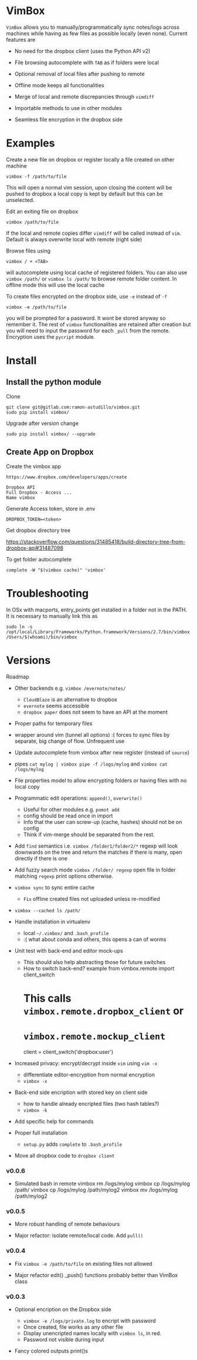 VimBox
======

`VimBox` allows you to manually/programmatically sync notes/logs across machines
while having as few files as possible locally (even none). Current features are

* No need for the dropbox client (uses the Python API v2)

* File browsing autocomplete with `TAB` as if folders were local

* Optional removal of local files after pushing to remote

* Offline mode keeps all functionalities

* Merge of local and remote discrepancies through `vimdiff`

* Importable methods to use in other modules

* Seamless file encryption in the dropbox side

# Examples

Create a new file on dropbox or register locally a file created on other
machine

    vimbox -f /path/to/file

This will open a normal vim session, upon closing the content will be pushed to
dropbox a local copy is kept by default but this can be unselected.

Edit an exiting file on dropbox

    vimbox /path/to/file

If the local and remote copies differ `vimdiff` will be called instead of
`vim`. Default is always overwrite local with remote (right side)

Browse files using

    vimbox / + <TAB>

will autocomplete using local cache of registered folders. You can also use
`vimbox /path/` or `vimbox ls /path/` to browse remote folder content. In
offline mode this will use the local cache

To create files encrypted on the dropbox side, use `-e` instead of `-f`

    vimbox -e /path/to/file

you will be prompted for a password. It wont be stored anyway so remember it.
The rest of `vimbox` functionalities are retained after creation but you will
need to input the password for each `_pull` from the remote. Encryption uses
the `pycript` module.

# Install

## Install the python module

Clone

    git clone git@gitlab.com:ramon-astudillo/vimbox.git
    sudo pip install vimbox/

Upgrade after version change

    sudo pip install vimbox/ --upgrade

## Create App on Dropbox

Create the vimbox app

    https://www.dropbox.com/developers/apps/create

    Dropbox API
    Full Dropbox - Access ...
    Name vimbox

Generate Access token, store in .env

    DROPBOX_TOKEN=<token>

Get dropbox directory tree

https://stackoverflow.com/questions/31485418/build-directory-tree-from-dropbox-api#31487098

To get folder autocomplete

    complete -W "$(vimbox cache)" 'vimbox'

# Troubleshooting

In OSx with macports, entry_points get installed in a folder not in the PATH.
It is necessary to manually link this as

    sudo ln -s /opt/local/Library/Frameworks/Python.framework/Versions/2.7/bin/vimbox /Users/$(whoami)/bin/vimbox

# Versions

Roadmap

* Other backends e.g. `vimbox /evernote/notes/`
    - `CloudBlaze` is an alternative to dropbox
    - `evernote` seems accessible
    - `dropbox paper` does not seem to have an API at the moment

* Proper paths for temporary files

* wrapper around vim (tunnel all options)
    :( forces to sync files by separate, big change of flow. Unfrequent use

* Update autocomplete from vimbox after new register (instead of `source`)

* pipes `cat mylog | vimbox pipe -f /logs/mylog` and `vimbox cat /logs/mylog`

* File properties model to allow encrypting folders or having files with no
  local copy

* Programmatic edit operations: `append()`, `overwrite()`
    - Useful for other modules e.g. `pomot add`
    - config should be read once in import
    - Info that the user can screw-up (cache, hashes) should not be on config
    - Think if vim-merge should be separated from the rest.

* Add `find` semantics i.e. `vimbox /folder1/folder2/*` regexp will look
  downwards on the tree and return the matches if there is many, open directly
  if there is one

* Add fuzzy search mode `vimbox /folder/ regexp` open file in folder matching
  `regexp` print options otherwise.

* `vimbox sync` to sync entire cache
    - `Fix` offline created files not uploaded unless re-modified

* `vimbox --cached ls /path/` 

* Handle installation in virtualenv
    - local `~/.vimbox/` and `.bash_profile`
    - :( what about conda and others, this opens a can of worms

* Unit test with back-end and editor mock-ups
    - This should also help abstracting those for future switches
    - How to switch back-end? example
        from vimbox.remote import client_switch
        # This calls `vimbox.remote.dropbox_client` or
        # `vimbox.remote.mockup_client`
        client = client_switch('dropbox:user')

* Increased privacy: encrypt/decrypt inside `vim` using `vim -x`
    - differentiate editor-encryption from normal encryption
    - `vimbox -x` 

* Back-end side encription with stored key on client side
    - how to handle already encripted files (two hash tables?)
    - `vimbox -k` 

* Add specific help for commands

* Proper full installation
    - `setup.py` adds `complete` to `.bash_profile`

* Move all dropbox code to `dropbox client`

### v0.0.6

* Simulated bash in remote
    vimbox rm /logs/mylog
    vimbox cp /logs/mylog /path/
    vimbox cp /logs/mylog /path/mylog2
    vimbox mv /logs/mylog /path/mylog2

### v0.0.5

* More robust handling of remote behaviours

* Major refactor: isolate remote/local code. Add `pull()`

### v0.0.4

* Fix `vimbox -e /path/to/file` on existing files not allowed

* Major refactor edit() _push() functions probably better than VimBox class 

### v0.0.3

* Optional encription on the Dropbox side
    - `vimbox -e /logs/private.log` to encript with password
    - Once created, file works as any other file
    - Display unencripted names locally with `vimbox ls`, in red.
    - Password not visible during input

* Fancy colored outputs print()s
